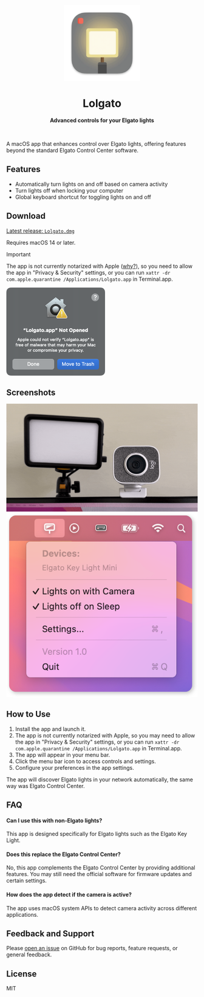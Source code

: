 <div align="center">
	<img src="Meta/AppIcon_readme.png" width="200" height="200">
	<h1>Lolgato</h1>
	<p>
		<b>Advanced controls for your Elgato lights</b>
	</p>
	<br>
</div>

A macOS app that enhances control over Elgato lights, offering features beyond the standard Elgato Control Center software.

## Features

- Automatically turn lights on and off based on camera activity
- Turn lights off when locking your computer
- Global keyboard shortcut for toggling lights on and off

## Download

[Latest release: `Lolgato.dmg`](https://github.com/raine/lolgato/releases/latest/download/Lolgato.dmg)

Requires macOS 14 or later.

> [!IMPORTANT]
> The app is not currently notarized with Apple ([why?](https://github.com/disable-gatekeeper/disable-gatekeeper.github.io?tab=readme-ov-file#why)), so you need to allow the app in "Privacy & Security" settings,
> or you can run `xattr -dr com.apple.quarantine /Applications/Lolgato.app` in Terminal.app.
>
> <img src="Meta/Gatekeeper.png" width="260">

## Screenshots

![Demo](Meta/demo.gif)
![Menu](Meta/Menu_readme.png)

## How to Use

1. Install the app and launch it.
2. The app is not currently notarized with Apple, so you may need to allow the app in "Privacy & Security" settings,
   or you can run `xattr -dr com.apple.quarantine /Applications/Lolgato.app` in Terminal.app.
3. The app will appear in your menu bar.
4. Click the menu bar icon to access controls and settings.
5. Configure your preferences in the app settings.

The app will discover Elgato lights in your network automatically, the same way was Elgato Control Center.

## FAQ

#### Can I use this with non-Elgato lights?

This app is designed specifically for Elgato lights such as the Elgato Key Light.

#### Does this replace the Elgato Control Center?

No, this app complements the Elgato Control Center by providing additional features. You may still need the official software for firmware updates and certain settings.

#### How does the app detect if the camera is active?

The app uses macOS system APIs to detect camera activity across different applications.

## Feedback and Support

Please [open an issue](https://github.com/raine/Lolgato/issues/new) on GitHub for bug reports, feature requests, or general feedback.

## License

MIT
